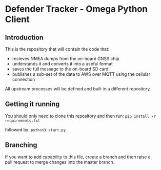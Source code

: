 # Defender Tracker - Omega Python Client

## Introduction
This is the repository that will contain the code that:
 - recieves NMEA dumps from the on-board GNSS chip
 - understands it and converts it into a useful format
 - saves the full message to the on-board SD card
 - publishes a sub-set of the data to AWS over MQTT using the cellular connection

All upstream processes will be defined and built in a different repository.

## Getting it running
You should only need to clone this repository and then run:
```pip install -r requirements.txt```

followed by:
```python3 start.py```

## Branching
If you want to add capability to this file, create a branch and then raise a pull request to merge changes into the master branch.